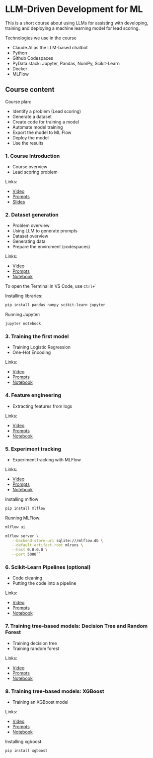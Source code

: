 # LLM-Driven Development for ML

This is a short course about using LLMs for assisting with
developing, training and deploying a machine learning model
for lead scoring.

Technologies we use in the course

* Claude.AI as the LLM-based chatbot
* Python 
* Github Codespaces
* PyData stack: Jupyter, Pandas, NumPy, Scikit-Learn
* Docker
* MLFlow


## Course content

Course plan:

* Identify a problem (Lead scoring)
* Generate a dataset
* Create code for training a model
* Automate model training
* Export the model to ML Flow
* Deploy the model
* Use the results


### 1. Course Introduction

* Course overview
* Lead scoring problem

Links:

* [Video](https://www.loom.com/share/73e013901bda47b8a4123b563cc0e38e)
* [Prompts](prompts/01-intro.md)
* [Slides](https://docs.google.com/presentation/d/19XAVPOAOx00NcvFcUSIWBatV53Nr2wpt-6AmJpGty1U/edit)


### 2. Dataset generation

* Problem overview
* Using LLM to generate prompts
* Dataset overview
* Generating data
* Prepare the enviroment (codespaces)

Links:

* [Video](https://www.loom.com/share/4beba860d8c24e4c8c1485bd4f79cf44)
* [Prompts](prompts/02-data.md)
* [Notebook](analytics/users.ipynb)


To open the Terminal in VS Code, use ``` Ctrl+` ```

Installing libraries:

```bash
pip install pandas numpy scikit-learn jupyter
```

Running Jupyter:

```bash
jupyter notebook
```


### 3. Training the first model

* Training Logistic Regression
* One-Hot Encoding


Links:

* [Video](https://www.loom.com/share/74ecce75606b463ea4947661b13ce46d)
* [Prompts](prompts/03-train.md)
* [Notebook](analytics/train-01.ipynb)


### 4. Feature engineering 

* Extracting features from logs

Links:

* [Video](https://www.loom.com/share/2e48598f016d4add81952be7a13f1e97)
* [Prompts](prompts/04-feature-engineering.md)
* [Notebook](analytics/train-02.ipynb)

### 5. Experiment tracking

* Experiment tracking with MLFlow


Links:

* [Video](https://www.loom.com/share/a546793dc628431f948135360e0edd19)
* [Prompts](prompts/05-mlflow.md)
* [Notebook](analytics/train-03-mlflow.ipynb)

Installing mlflow

```bash
pip install mlflow
```

Running MLFlow:

```bash
mlflow ui

mlflow server \
   --backend-store-uri sqlite:///mlflow.db \
   --default-artifact-root mlruns \
   --host 0.0.0.0 \
   --port 5000``
```

### 6. Scikit-Learn Pipelines (optional)

* Code cleaning
* Putting the code into a pipeline


Links:

* [Video](https://www.loom.com/share/5a9c4278cdfb47178579ef12159ef1ff)
* [Prompts](prompts/06-pipelines.md)
* [Notebook](analytics/train-04-pipelines.ipynb)


### 7. Training tree-based models: Decision Tree and Random Forest

* Training decision tree
* Training random forest

Links:

* [Video](https://www.loom.com/share/d7bebf90d4b94d2cb0756b03d82ef348)
* [Prompts]()
* [Notebook](analytics/train-05-trees.ipynb)

### 8. Training tree-based models: XGBoost

* Training an XGBoost model

Links:

* [Video](https://www.loom.com/share/7a4bc08edeec47fc8cc5c5bef8c1ef83)
* [Prompts](prompts/08-xgboost.md)
* [Notebook](analytics/train-06-xgboost.ipynb)

Installing xgboost:

```bash
pip install xgboost
```
